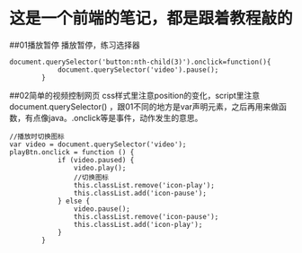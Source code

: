 # 这是一个前端的笔记，都是跟着教程敲的
##01播放暂停
播放暂停，练习选择器
~~~
document.querySelector('button:nth-child(3)').onclick=function(){
            document.querySelector('video').pause();
        }
~~~
##02简单的视频控制网页
css样式里注意position的变化，script里注意document.querySelector() ，跟01不同的地方是var声明元素，之后再用来做函数，有点像java。.onclick等是事件，动作发生的意思。
```
//播放时切换图标
var video = document.querySelector('video');
playBtn.onclick = function () {
            if (video.paused) {
                video.play();
                //切换图标
                this.classList.remove('icon-play');
                this.classList.add('icon-pause');
            } else {
                video.pause();
                this.classList.remove('icon-pause');
                this.classList.add('icon-play');
            }
        }
```
